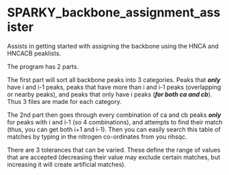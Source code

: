 # SPARKY_backbone_assignment_assister
Assists in getting started with assigning the backbone using the HNCA and HNCACB peaklists. 

The program has 2 parts.

The first part will sort all backbone peaks into 3 categories. Peaks that ***only*** have i and i-1 peaks, peaks that have more than i and i-1 peaks (overlapping or nearby peaks), and peaks that only have i peaks (***for both ca and cb***). Thus 3 files are made for each category. 

The 2nd part then goes through every combination of ca and cb peaks ***only*** for peaks with i and i-1 (so 4 combinations), and attempts to find their match (thus, you can get both i+1 and i-1). Then you can easily search this table of matches by typing in the nitrogen co-ordinates from you nhsqc. 

There are 3 tolerances that can be varied. These define the range of values that are accepted (decreasing their value may exclude certain matches, but increasing it will create artificial matches). 


